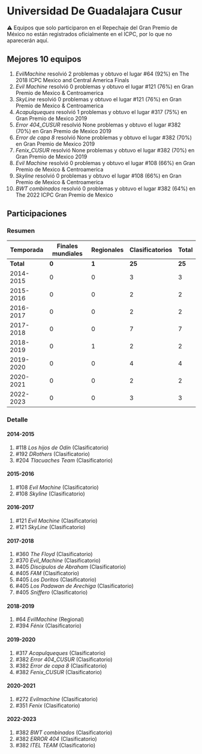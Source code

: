 # Universidad De Guadalajara Cusur

:warning: Equipos que solo participaron en el Repechaje del Gran Premio de México no están registrados oficialmente en el ICPC, por lo que no aparecerán aquí.

## Mejores 10 equipos

1. _EvilMachine_ resolvió 2 problemas y obtuvo el lugar #64 (92%) en The 2018 ICPC Mexico and Central America Finals
1. _Evil Machine_ resolvió 0 problemas y obtuvo el lugar #121 (76%) en Gran Premio de Mexico & Centroamerica
1. _SkyLine_ resolvió 0 problemas y obtuvo el lugar #121 (76%) en Gran Premio de Mexico & Centroamerica
1. _Acapulqueques_ resolvió 1 problemas y obtuvo el lugar #317 (75%) en Gran Premio de Mexico 2019
1. _Error 404_CUSUR_ resolvió None problemas y obtuvo el lugar #382 (70%) en Gran Premio de Mexico 2019
1. _Error de capa 8_ resolvió None problemas y obtuvo el lugar #382 (70%) en Gran Premio de Mexico 2019
1. _Fenix_CUSUR_ resolvió None problemas y obtuvo el lugar #382 (70%) en Gran Premio de Mexico 2019
1. _Evil Machine_ resolvió 0 problemas y obtuvo el lugar #108 (66%) en Gran Premio de Mexico & Centroamerica
1. _Skyline_ resolvió 0 problemas y obtuvo el lugar #108 (66%) en Gran Premio de Mexico & Centroamerica
1. _BWT combinados_ resolvió 0 problemas y obtuvo el lugar #382 (64%) en The 2022 ICPC Gran Premio de Mexico

## Participaciones

### Resumen

| Temporada | Finales mundiales | Regionales | Clasificatorios | Total |
| --- | --- | --- | --- | --- |
| **Total** | **0** | **1** | **25** | **25** |
| 2014-2015 | 0 | 0 | 3 | 3 |
| 2015-2016 | 0 | 0 | 2 | 2 |
| 2016-2017 | 0 | 0 | 2 | 2 |
| 2017-2018 | 0 | 0 | 7 | 7 |
| 2018-2019 | 0 | 1 | 2 | 2 |
| 2019-2020 | 0 | 0 | 4 | 4 |
| 2020-2021 | 0 | 0 | 2 | 2 |
| 2022-2023 | 0 | 0 | 3 | 3 |

### Detalle

#### 2014-2015

1. #118 _Los hijos de Odín_ (Clasificatorio)
1. #192 _DRothers_ (Clasificatorio)
1. #204 _Tlacuaches Team_ (Clasificatorio)

#### 2015-2016

1. #108 _Evil Machine_ (Clasificatorio)
1. #108 _Skyline_ (Clasificatorio)

#### 2016-2017

1. #121 _Evil Machine_ (Clasificatorio)
1. #121 _SkyLine_ (Clasificatorio)

#### 2017-2018

1. #360 _The Floyd_ (Clasificatorio)
1. #370 _Evil_Machine_ (Clasificatorio)
1. #405 _Discipulos de Abraham_ (Clasificatorio)
1. #405 _FAM_ (Clasificatorio)
1. #405 _Los Doritos_ (Clasificatorio)
1. #405 _Los Padawan de Arechiga_ (Clasificatorio)
1. #405 _Sniffero_ (Clasificatorio)

#### 2018-2019

1. #64 _EvilMachine_ (Regional)
1. #394 _Fénix_ (Clasificatorio)

#### 2019-2020

1. #317 _Acapulqueques_ (Clasificatorio)
1. #382 _Error 404_CUSUR_ (Clasificatorio)
1. #382 _Error de capa 8_ (Clasificatorio)
1. #382 _Fenix_CUSUR_ (Clasificatorio)

#### 2020-2021

1. #272 _Evilmachine_ (Clasificatorio)
1. #351 _Fenix_ (Clasificatorio)

#### 2022-2023

1. #382 _BWT combinados_ (Clasificatorio)
1. #382 _ERROR 404_ (Clasificatorio)
1. #382 _ITEL TEAM_ (Clasificatorio)




